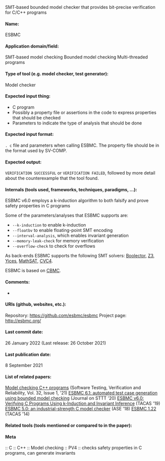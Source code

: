 SMT-based bounded model checker that provides bit-precise verification for C/C++ programs

#### Name:
ESBMC

#### Application domain/field:
SMT-based model checking
Bounded model checking
Multi-threaded programs

#### Type of tool (e.g. model checker, test generator):
Model checker

#### Expected input thing:
- C program
- Possibly a property file or assertions in the code to express properties that should be checked
- Parameters to indicate the type of analysis that should be done

#### Expected input format:
`. c` file and parameters when calling ESBMC.
The property file should be in the format used by SV-COMP.

#### Expected output:
`VERIFICATION SUCCESSFUL` or `VERIFICATION FAILED`, followed by more detail about the counterexample that the tool found.

#### Internals (tools used, frameworks, techniques, paradigms, ...):
ESBMC v6.0 employs a k-induction algorithm to both falsify and prove safety properties in C programs

Some of the parameters/analyses that ESBMC supports are:
- `--k-induction` to enable k-induction
- `--floatbv` to enable floating-point SMT encoding
- `--interval-analysis`, which enables invariant generation
- `--memory-leak-check` for memory verification
- `--overflow-check` to check for overflows

As back-ends ESBMC supports the following SMT solvers: [Boolector](Solvers/SMT/Boolector.md), [Z3](Solvers/SMT/Z3.md), [Yices](Solvers/SMT/Yices.md), [MathSAT](Solvers/SMT/MathSAT.md), [CVC4](Solvers/SMT/CVC4.md).

ESBMC is based on [CBMC](Checkers/CBMC.md).

#### Comments:
-

#### URIs (github, websites, etc.):
Repository: https://github.com/esbmc/esbmc
Project page: http://esbmc.org/

#### Last commit date:
26 January 2022
(Last release: 26 October 2021)

#### Last publication date:
8 September 2021

#### List of related papers:
[Model checking C++ programs](https://doi.org/10.1002/stvr.1793) (Software Testing, Verification and Reliability, Vol. 32, Issue 1, '21)
[ESBMC 6.1: automated test case generation using bounded model checking](https://doi.org/10.1007/s10009-020-00571-2) (Journal on STTT '20)
[ESBMC v6.0: Verifying C Programs Using k-Induction and Invariant Inference](https://doi.org/10.1007/978-3-030-17502-3_15) (TACAS '19)
[ESBMC 5.0: an industrial-strength C model checker](https://doi.org/10.1145/3238147.3240481) (ASE '18)
[ESBMC 1.22](https://doi.org/10.1007/978-3-642-54862-8_31) (TACAS '14)

#### Related tools (tools mentioned or compared to in the paper):

#### Meta
:: C
:: C++
:: Model checking
:: PV4 :: checks safety properties in C programs, can generate invariants